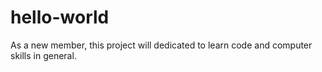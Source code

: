 # hello-world
As a new member, this project will dedicated to learn code and computer skills in general.
